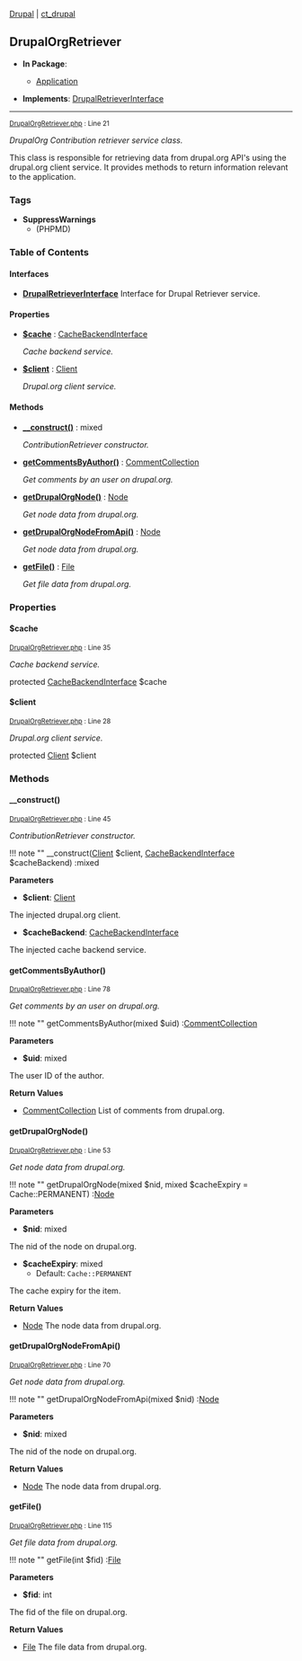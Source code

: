 
[Drupal](../namespaces/drupal.md) | [ct_drupal](../namespaces/drupal-ct-drupal.md)

## DrupalOrgRetriever


- **In Package**:
    - [Application](../packages/Application.md)
  
- **Implements**:
    [DrupalRetrieverInterface](../classes/Drupal-ct-drupal-DrupalRetrieverInterface.md)  

---





<small>[DrupalOrgRetriever.php](../files/web-modules-custom-ct-drupal-src-drupalorgretriever.md) : Line 21</small>

*DrupalOrg Contribution retriever service class.*


This class is responsible for retrieving data from drupal.org API's using
the drupal.org client service. It provides methods to return information
relevant to the application.


### Tags

- **SuppressWarnings**
  - (PHPMD)






### Table of Contents



#### Interfaces
- **[DrupalRetrieverInterface](../classes/Drupal-ct-drupal-DrupalRetrieverInterface.md)**
  Interface for Drupal Retriever service.






#### Properties
- **[$cache](../classes/Drupal-ct-drupal-DrupalOrgRetriever.md#cache)**
         : [CacheBackendInterface](# "\Drupal\Core\Cache\CacheBackendInterface")  

  *Cache backend service.*

- **[$client](../classes/Drupal-ct-drupal-DrupalOrgRetriever.md#client)**
         : [Client](# "\Drupal\ct_drupal\DrupalOrg\Client")  

  *Drupal.org client service.*


#### Methods
- **[__construct()](../classes/Drupal-ct-drupal-DrupalOrgRetriever.md#__construct)**
           : mixed

  *ContributionRetriever constructor.*

- **[getCommentsByAuthor()](../classes/Drupal-ct-drupal-DrupalOrgRetriever.md#getcommentsbyauthor)**
           : [CommentCollection](# "\Hussainweb\DrupalApi\Entity\Collection\CommentCollection")

  *Get comments by an user on drupal.org.*

- **[getDrupalOrgNode()](../classes/Drupal-ct-drupal-DrupalOrgRetriever.md#getdrupalorgnode)**
           : [Node](# "\Hussainweb\DrupalApi\Entity\Node")

  *Get node data from drupal.org.*

- **[getDrupalOrgNodeFromApi()](../classes/Drupal-ct-drupal-DrupalOrgRetriever.md#getdrupalorgnodefromapi)**
           : [Node](# "\Hussainweb\DrupalApi\Entity\Node")

  *Get node data from drupal.org.*

- **[getFile()](../classes/Drupal-ct-drupal-DrupalOrgRetriever.md#getfile)**
           : [File](# "\Hussainweb\DrupalApi\Entity\File")

  *Get file data from drupal.org.*







### Properties

#### $cache

<small>[DrupalOrgRetriever.php](../files/web-modules-custom-ct-drupal-src-drupalorgretriever.md) : Line 35</small>

*Cache backend service.*


protected [CacheBackendInterface](# "\Drupal\Core\Cache\CacheBackendInterface") $cache







#### $client

<small>[DrupalOrgRetriever.php](../files/web-modules-custom-ct-drupal-src-drupalorgretriever.md) : Line 28</small>

*Drupal.org client service.*


protected [Client](# "\Drupal\ct_drupal\DrupalOrg\Client") $client









### Methods

#### __construct()

<small>[DrupalOrgRetriever.php](../files/web-modules-custom-ct-drupal-src-drupalorgretriever.md) : Line 45</small>

*ContributionRetriever constructor.*

!!! note ""
    __construct([Client](../classes/Drupal-ct-drupal-Client.md) $client, [CacheBackendInterface](# "\Drupal\Core\Cache\CacheBackendInterface") $cacheBackend) :mixed




**Parameters**

- **$client**: [Client](../classes/Drupal-ct-drupal-Client.md)
    
The injected drupal.org client.

- **$cacheBackend**: [CacheBackendInterface](# "\Drupal\Core\Cache\CacheBackendInterface")
    
The injected cache backend service.








#### getCommentsByAuthor()

<small>[DrupalOrgRetriever.php](../files/web-modules-custom-ct-drupal-src-drupalorgretriever.md) : Line 78</small>

*Get comments by an user on drupal.org.*

!!! note ""
    getCommentsByAuthor(mixed $uid) :[CommentCollection](# "\Hussainweb\DrupalApi\Entity\Collection\CommentCollection")




**Parameters**

- **$uid**: mixed
    
The user ID of the author.






**Return Values**

- [CommentCollection](# "\Hussainweb\DrupalApi\Entity\Collection\CommentCollection")
List of comments from drupal.org.


#### getDrupalOrgNode()

<small>[DrupalOrgRetriever.php](../files/web-modules-custom-ct-drupal-src-drupalorgretriever.md) : Line 53</small>

*Get node data from drupal.org.*

!!! note ""
    getDrupalOrgNode(mixed $nid, mixed $cacheExpiry = Cache::PERMANENT) :[Node](# "\Hussainweb\DrupalApi\Entity\Node")




**Parameters**

- **$nid**: mixed
    
The nid of the node on drupal.org.

- **$cacheExpiry**: mixed
    - Default: `Cache::PERMANENT`
    
The cache expiry for the item.






**Return Values**

- [Node](# "\Hussainweb\DrupalApi\Entity\Node")
The node data from drupal.org.


#### getDrupalOrgNodeFromApi()

<small>[DrupalOrgRetriever.php](../files/web-modules-custom-ct-drupal-src-drupalorgretriever.md) : Line 70</small>

*Get node data from drupal.org.*

!!! note ""
    getDrupalOrgNodeFromApi(mixed $nid) :[Node](# "\Hussainweb\DrupalApi\Entity\Node")




**Parameters**

- **$nid**: mixed
    
The nid of the node on drupal.org.






**Return Values**

- [Node](# "\Hussainweb\DrupalApi\Entity\Node")
The node data from drupal.org.


#### getFile()

<small>[DrupalOrgRetriever.php](../files/web-modules-custom-ct-drupal-src-drupalorgretriever.md) : Line 115</small>

*Get file data from drupal.org.*

!!! note ""
    getFile(int $fid) :[File](# "\Hussainweb\DrupalApi\Entity\File")




**Parameters**

- **$fid**: int
    
The fid of the file on drupal.org.






**Return Values**

- [File](# "\Hussainweb\DrupalApi\Entity\File")
The file data from drupal.org.



